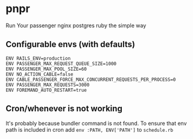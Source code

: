 # pnpr
Run Your passenger nginx postgres ruby the simple way


## Configurable envs (with defaults)

```
ENV RAILS_ENV=production
ENV PASSENGER_MAX_REQUEST_QUEUE_SIZE=1000
ENV PASSENGER_MAX_POOL_SIZE=60
ENV NO_ACTION_CABLE=false
ENV CABLE_PASSENGER_FORCE_MAX_CONCURRENT_REQUESTS_PER_PROCESS=0
ENV PASSENGER_MAX_REQUESTS=3000
ENV FOREMAND_AUTO_RESTART=true
```

## Cron/whenever is not working

It's probably because bundler command is not found. To ensure that env path is included in cron add
`env :PATH, ENV['PATH']` to `schedule.rb`